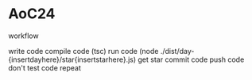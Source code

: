 # AoC24

workflow

write code
compile code (tsc)
run code (node ./dist/day-{insertdayhere}/star{insertstarhere}.js)
get star
commit code
push code
don't test code
repeat
